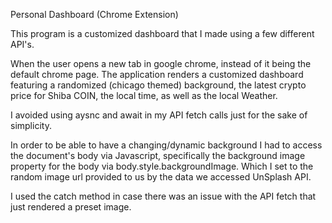 Personal Dashboard (Chrome Extension)

This program is a customized dashboard that I made using a few different API's. 


When the user opens a new tab in google chrome, instead of it being the default chrome page. The application 
renders a customized dashboard featuring a randomized (chicago themed) background, 
the latest crypto price for Shiba COIN, the local time, as well as the local Weather.


I avoided using aysnc and await in my API fetch calls just for the sake of simplicity. 

In order to be able to have a changing/dynamic background I had to access the document's body via Javascript,
specifically the background image property for the body via body.style.backgroundImage. Which I set to the random 
image url provided to us by the data we accessed UnSplash API.

I used the catch method in case there was an issue with the API fetch that just rendered a preset image. 




